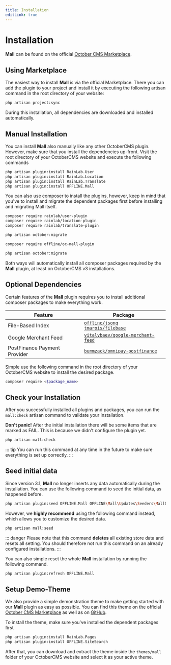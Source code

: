 ```yaml
---
title: Installation
editLink: true
---
```


# Installation

**Mall** can be found on the official [October CMS Marketplace](https://octobercms.com/plugin/offline-mall). 


## Using Marketplace

The easiest way to install **Mall** is via the official Marketplace. There you can add the plugin to 
your project and install it by executing the following artisan command in the root directory of your 
website:

```sh
php artisan project:sync
```

During this installation, all dependencies are downloaded and installed automatically.


## Manual Installation

You can install **Mall** also manually like any other OctoberCMS plugin. However, make sure that you 
install the dependencies up-front. Visit the root directory of your OctoberCMS website and execute 
the following commands

```sh
php artisan plugin:install RainLab.User
php artisan plugin:install RainLab.Location
php artisan plugin:install RainLab.Translate
php artisan plugin:install OFFLINE.Mall
```

You can also use composer to install the plugins, however, keep in mind that you've to install 
and migrate the dependent packages first before installing and migrating Mall itself.

```sh
composer require rainlab/user-plugin
composer require rainlab/location-plugin
composer require rainlab/translate-plugin
```

```sh
php artisan october:migrate
```

```sh
composer require offline/oc-mall-plugin
```

```sh
php artisan october:migrate
```

Both ways will automatically install all composer packages required by the **Mall** plugin, at least 
on OctoberCMS v3 installations. 


## Optional Dependencies

Certain features of the **Mall** plugin requires you to install additional composer packages to 
make everything work. 

| Feature                      | Package |
| ---------------------------- | ------- |
| File-Based Index             | [`offline/jsonq`](https://packagist.org/packages/offline/jsonq)<br />[`tmarois/filebase`](https://packagist.org/packages/tmarois/filebase) |
| Google Merchant Feed         | [`vitalybaev/google-merchant-feed`](https://packagist.org/packages/vitalybaev/google-merchant-feed) |
| PostFinance Payment Provider | [`bummzack/omnipay-postfinance`](https://packagist.org/packages/bummzack/omnipay-postfinance) |


Simple use the following command in the root directory of your OctoberCMS website to install the 
desired package.

```sh
composer require <$package_name>
```

## Check your Installation

After you successfully installed all plugins and packages, you can run the `mall:check` artisan 
command to validate your installation. 

**Don't panic!** After the initial installation there will be some items that are marked as FAIL. 
This is because we didn't configure the plugin yet.

```sh
php artisan mall:check
```

::: tip
You can run this command at any time in the future to make sure everything is set up correctly.
:::


## Seed initial data

Since version 3.1, **Mall** no longer inserts any data automatically during the installation. You 
can use the following command to seed the initial data, as happened before.

```sh
php artisan plugin:seed OFFLINE.Mall OFFLINE\Mall\Updates\Seeders\MallDatabaseSeeder
```

However, we **highly recommend** using the following command instead, which allows you to customize 
the desired data.

```sh
php artisan mall:seed
```

::: danger
Please note that this command **deletes** all existing store data and resets all setting. You should 
therefore not run this command on an already configured installations.
:::

You can also simple reset the whole **Mall** installation by running the following command.

```sh
php artisan plugin:refresh OFFLINE.Mall
```


## Setup Demo-Theme

We also provide a simple demonstration theme to make getting started with our **Mall** plugin as 
easy as possible. You can find this theme on the official [October CMS Marketplace](https://octobercms.com/theme/offline-oc-mall-theme) 
as well as on [GitHub](https://github.com/OFFLINE-GmbH/oc-mall-theme).

To install the theme, make sure you've installed the dependent packages first

```sh
php artisan plugin:install RainLab.Pages
php artisan plugin:install OFFLINE.SiteSearch
```

After that, you can download and extract the theme inside the `themes/mall` folder of your 
OctoberCMS website and select it as your active theme.
